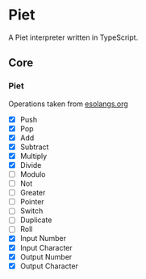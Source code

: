 # Piet

A Piet interpreter written in TypeScript.

## Core

### Piet

Operations taken from [esolangs.org](https://esolangs.org/wiki/Piet)

- [x] Push
- [x] Pop
- [x] Add
- [x] Subtract
- [x] Multiply
- [x] Divide
- [ ] Modulo
- [ ] Not
- [ ] Greater
- [ ] Pointer
- [ ] Switch
- [ ] Duplicate
- [ ] Roll
- [x] Input Number
- [x] Input Character
- [x] Output Number
- [x] Output Character
